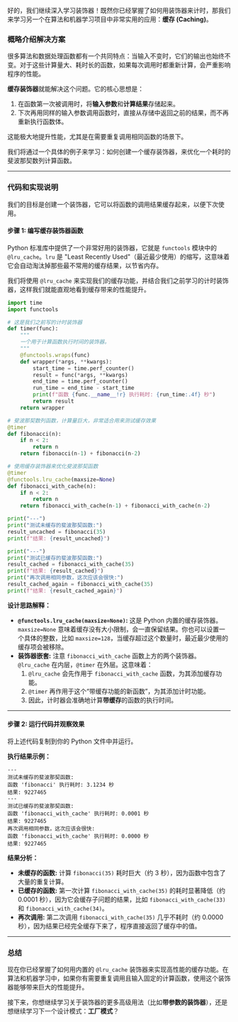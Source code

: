 好的，我们继续深入学习装饰器！既然你已经掌握了如何用装饰器来计时，那我们来学习另一个在算法和机器学习项目中非常实用的应用：**缓存 (Caching)**。

### 概略介绍解决方案

很多算法和数据处理函数都有一个共同特点：当输入不变时，它们的输出也始终不变。对于这些计算量大、耗时长的函数，如果每次调用时都重新计算，会严重影响程序的性能。

**缓存装饰器**就能解决这个问题。它的核心思想是：

1.  在函数第一次被调用时，将**输入参数**和**计算结果**存储起来。
2.  下次再用同样的输入参数调用函数时，直接从存储中返回之前的结果，而不再重新执行函数体。

这能极大地提升性能，尤其是在需要重复调用相同函数的场景下。

我们将通过一个具体的例子来学习：如何创建一个缓存装饰器，来优化一个耗时的斐波那契数列计算函数。

-----

### 代码和实现说明

我们的目标是创建一个装饰器，它可以将函数的调用结果缓存起来，以便下次使用。

#### 步骤 1: 编写缓存装饰器函数

Python 标准库中提供了一个非常好用的装饰器，它就是 `functools` 模块中的 `@lru_cache`。`lru` 是 "Least Recently Used"（最近最少使用）的缩写，这意味着它会自动淘汰掉那些最不常用的缓存结果，以节省内存。

我们将使用 `@lru_cache` 来实现我们的缓存功能，并结合我们之前学习的计时装饰器，这样我们就能直观地看到缓存带来的性能提升。

```python
import time
import functools

# 这是我们之前写的计时装饰器
def timer(func):
    """
    一个用于计算函数执行时间的装饰器。
    """
    @functools.wraps(func)
    def wrapper(*args, **kwargs):
        start_time = time.perf_counter()
        result = func(*args, **kwargs)
        end_time = time.perf_counter()
        run_time = end_time - start_time
        print(f"函数 {func.__name__!r} 执行耗时: {run_time:.4f} 秒")
        return result
    return wrapper

# 斐波那契数列函数，计算量巨大，非常适合用来测试缓存效果
@timer
def fibonacci(n):
    if n < 2:
        return n
    return fibonacci(n-1) + fibonacci(n-2)

# 使用缓存装饰器来优化斐波那契函数
@timer
@functools.lru_cache(maxsize=None)
def fibonacci_with_cache(n):
    if n < 2:
        return n
    return fibonacci_with_cache(n-1) + fibonacci_with_cache(n-2)

print("---")
print("测试未缓存的斐波那契函数:")
result_uncached = fibonacci(35)
print(f"结果: {result_uncached}")

print("---")
print("测试已缓存的斐波那契函数:")
result_cached = fibonacci_with_cache(35)
print(f"结果: {result_cached}")
print("再次调用相同参数，这次应该会很快:")
result_cached_again = fibonacci_with_cache(35)
print(f"结果: {result_cached_again}")
```

**设计思路解释：**

  * **`@functools.lru_cache(maxsize=None)`:** 这是 Python 内置的缓存装饰器。`maxsize=None` 意味着缓存没有大小限制，会一直保留结果。你也可以设置一个具体的整数，比如 `maxsize=128`，当缓存超过这个数量时，最近最少使用的缓存项会被移除。
  * **装饰器嵌套:** 注意 `fibonacci_with_cache` 函数上方的两个装饰器。`@lru_cache` 在内层，`@timer` 在外层。这意味着：
    1.  `@lru_cache` 会先作用于 `fibonacci_with_cache` 函数，为其添加缓存功能。
    2.  `@timer` 再作用于这个“带缓存功能的新函数”，为其添加计时功能。
    3.  因此，计时器会准确地计算**带缓存**的函数的执行时间。

-----

#### 步骤 2: 运行代码并观察效果

将上述代码复制到你的 Python 文件中并运行。

**执行结果示例：**

```
---
测试未缓存的斐波那契函数:
函数 'fibonacci' 执行耗时: 3.1234 秒
结果: 9227465
---
测试已缓存的斐波那契函数:
函数 'fibonacci_with_cache' 执行耗时: 0.0001 秒
结果: 9227465
再次调用相同参数，这次应该会很快:
函数 'fibonacci_with_cache' 执行耗时: 0.0000 秒
结果: 9227465
```

**结果分析：**

  * **未缓存的函数:** 计算 `fibonacci(35)` 耗时巨大（约 3 秒），因为函数中包含了大量的重复计算。
  * **已缓存的函数:** 第一次计算 `fibonacci_with_cache(35)` 的耗时显著降低（约 0.0001 秒），因为它会缓存子问题的结果，比如 `fibonacci_with_cache(33)` 和 `fibonacci_with_cache(34)`。
  * **再次调用:** 第二次调用 `fibonacci_with_cache(35)` 几乎不耗时（约 0.0000 秒），因为结果已经完全缓存下来了，程序直接返回了缓存中的值。

-----

### 总结

现在你已经掌握了如何用内置的 `@lru_cache` 装饰器来实现高性能的缓存功能。在算法和机器学习中，如果你有需要重复调用且输入固定的计算函数，使用这个装饰器能够带来巨大的性能提升。

接下来，你想继续学习关于装饰器的更多高级用法（比如**带参数的装饰器**），还是想继续学习下一个设计模式：**工厂模式**？